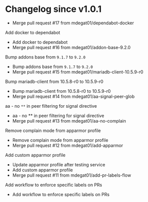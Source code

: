 # Changelog since v1.0.1
- Merge pull request #17 from mdegat01/dependabot-docker

Add docker to dependabot 
- Add docker to dependabot 
- Merge pull request #16 from mdegat01/addon-base-9.2.0

Bump addons base from `9.1.7` to `9.2.0` 
- Bump addons base from `9.1.7` to `9.2.0` 
- Merge pull request #15 from mdegat01/mariadb-client-10.5.9-r0

Bump mariadb-client from 10.5.8-r0 to 10.5.9-r0 
- Bump mariadb-client from 10.5.8-r0 to 10.5.9-r0 
- Merge pull request #14 from mdegat01/aa-signal-peer-glob

aa - no `**` in peer filtering for signal directive 
- aa - no ** in peer filtering for signal directive 
- Merge pull request #13 from mdegat01/aa-no-complain

Remove complain mode from apparmor profile 
- Remove complain mode from apparmor profile 
- Merge pull request #12 from mdegat01/add-apparmor

Add custom apparmor profile 
- Update apparmor profile after testing service 
- Add custom apparmor profile 
- Merge pull request #11 from mdegat01/add-pr-labels-flow

Add workflow to enforce specific labels on PRs 
- Add workflow to enforce specific labels on PRs 
